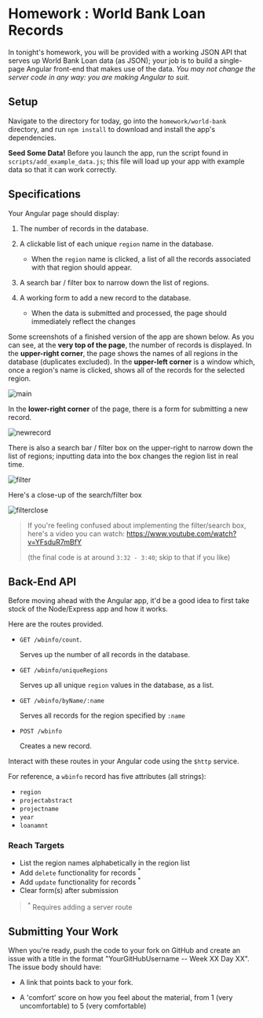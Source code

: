 # Homework : World Bank Loan Records

  In tonight's homework, you will be provided with a working JSON API that serves
  up World Bank Loan data (as JSON); your job is to build a single-page Angular
  front-end that makes use of the data. _You may not change the server code in any
  way: you are making Angular to suit._

## Setup

  Navigate to the directory for today, go into the `homework/world-bank`
  directory, and run `npm install` to download and install the app's
  dependencies.

  **Seed Some Data!** Before you launch the app, run the script found in
  `scripts/add_example_data.js`; this file will load up your app with example
  data so that it can work correctly.

## Specifications

  Your Angular page should display:

  1.  The number of records in the database.

  2.  A clickable list of each unique `region` name in the database.

      - When the `region` name is clicked, a list of all the records associated
      with that region should appear.

  4.  A search bar / filter box to narrow down the list of regions.

  5.  A working form to add a new record to the database.

      - When the data is
      submitted and processed, the page should immediately reflect the changes


  Some screenshots of a finished version of the app are shown below. As you can
  see, at the **very top of the page**, the number of records is displayed. In
  the **upper-right corner**, the page shows the names of all regions in the
  database (duplicates excluded). In the **upper-left corner** is a window
  which, once a region's name is clicked, shows all of the records for the
  selected region.

  ![main](http://i.imgur.com/u9Hf6KZ.png)

  In the **lower-right corner** of the page, there is a form for submitting a
  new record.

  ![newrecord](http://i.imgur.com/4wdv1yl.png)

  There is also a search bar / filter box on the upper-right to narrow down the
  list of regions; inputting data into the box changes the region list in real
  time.

  ![filter](http://i.imgur.com/jYs7yBS.png)

  Here's a close-up of the search/filter box

  ![filterclose](http://i.imgur.com/pYmkL3p.png)

  > If you're feeling confused about implementing the filter/search box,
  > here's a video you can watch: https://www.youtube.com/watch?v=YFsduR7mBfY
  >
  > (the final code is at around `3:32 - 3:40`; skip to that if you like)

## Back-End API

  Before moving ahead with the Angular app, it'd be a good idea to first take
  stock of the Node/Express app and how it works.

  Here are the routes provided.

  -   `GET /wbinfo/count`.

      Serves up the number of all records in the database.

  -   `GET /wbinfo/uniqueRegions`

      Serves up all unique `region` values in the database, as a list.

  -   `GET /wbinfo/byName/:name`

      Serves all records for the region specified by `:name`

  -   `POST /wbinfo`

      Creates a new record.

  Interact with these routes in your Angular code using the `$http` service.

  For reference, a `wbinfo` record has five attributes (all strings):

  -   `region`
  -   `projectabstract`
  -   `projectname`
  -   `year`
  -   `loanamnt`

### Reach Targets

  -   List the region names alphabetically in the region list
  -   Add `delete` functionality for records <sup>*</sup>
  -   Add `update` functionality for records <sup>*</sup>
  -   Clear form(s) after submission

> <sup>*</sup> Requires adding a server route

## Submitting Your Work

When you're ready, push the code to your fork on GitHub and create an issue with
a title in the format "YourGitHubUsername -- Week XX Day XX".
The issue body should have:

-   A link that points back to your fork.

-   A 'comfort' score on how you feel about the material, from 1 (very
    uncomfortable) to 5 (very comfortable)
